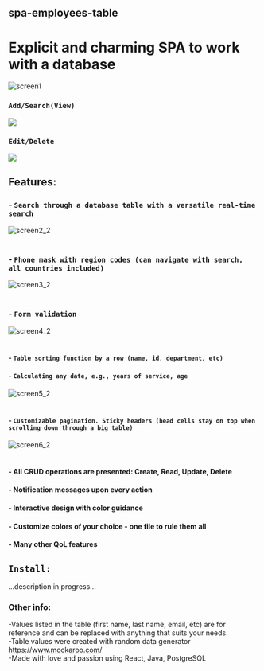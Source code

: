 ## spa-employees-table

# Explicit and charming SPA to work with a database

![screen1](https://user-images.githubusercontent.com/75623459/114057692-737f2f80-989b-11eb-833b-7978fcba750a.jpg)

### `Add/Search(View)`

![](https://media.giphy.com/media/1XGplPaDnbFfR7xx9L/giphy.gif)


### `Edit/Delete`

![](https://media.giphy.com/media/Shd62SA3WycuouxPZG/giphy.gif)

## Features:

### - `Search through a database table with a versatile real-time search`
![screen2_2](https://user-images.githubusercontent.com/75623459/114061568-416fcc80-989f-11eb-8c5f-4c05d0032c2b.jpg)
<br />
<br />

### - `Phone mask with region codes (can navigate with search, all countries included)`
![screen3_2](https://user-images.githubusercontent.com/75623459/114062808-9a8c3000-98a0-11eb-9319-03c15044dd8f.jpg)
<br />
<br />

### - `Form validation`
![screen4_2](https://user-images.githubusercontent.com/75623459/114062692-77fa1700-98a0-11eb-89f7-966481d96394.jpg)
<br />
<br />

#### - `Table sorting function by a row (name, id, department, etc)`
#### - `Calculating any date, e.g., years of service, age`
![screen5_2](https://user-images.githubusercontent.com/75623459/114063349-2f8f2900-98a1-11eb-92b4-2f433b273629.jpg)
<br />
<br />

#### - `Customizable pagination. Sticky headers (head cells stay on top when scrolling down through a big table)`
![screen6_2](https://user-images.githubusercontent.com/75623459/114064436-5306a380-98a2-11eb-9164-2201031f7911.jpg)
<br />
<br />

#### - All CRUD operations are presented: Create, Read, Update, Delete

#### - Notification messages upon every action

#### - Interactive design with color guidance

#### - Customize colors of your choice - one file to rule them all

#### - Many other QoL features

## `Install:`
...description in progress...

### Other info:
-Values listed in the table (first name, last name, email, etc) are for reference and can be replaced with anything that suits your needs.\
-Table values were created with random data generator https://www.mockaroo.com/ \
-Made with love and passion using React, Java, PostgreSQL
